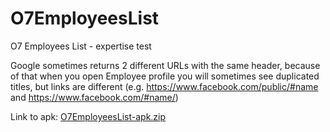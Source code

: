 # O7EmployeesList
O7 Employees List - expertise test

Google sometimes returns 2 different URLs with the same header, 
because of that when you open Employee profile you will sometimes see duplicated titles,
but links are different (e.g. https://www.facebook.com/public/#name and https://www.facebook.com/#name/)

Link to apk:
[O7EmployeesList-apk.zip](https://github.com/sladictilen/O7EmployeesList/files/8286378/O7EmployeesList-apk.zip)
